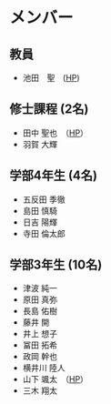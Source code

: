 # メンバー

## 教員
- 池田　聖　([HP](https://sites.google.com/view/ikeda-sei/%E6%97%A5%E6%9C%AC%E8%AA%9E))
 
## 修士課程 (2名)
- 田中	聖也　（[HP](https://sparkling-empanada-186034.netlify.app/)）
- 羽賀	大輝

## 学部4年生 (4名)
- 五反田	季徹
- 島田	慎騎
- 日吉	陽輝
- 寺田	倫太郎

## 学部3年生 (10名)
- 津波	純一
- 原田	真弥
- 長島	佑樹
- 藤井	開
- 井上	想子
- 冨田	拓希
- 政岡	幹也
- 横井川	陸人
- 山下	颯太　（[HP](https://y220245.wixsite.com/sotasite)）
- 三木	翔太
